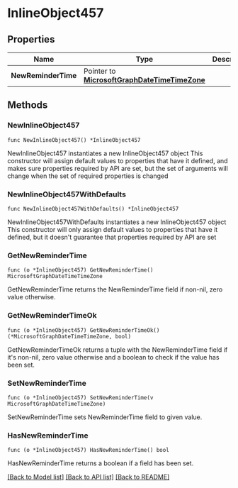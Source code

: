 # InlineObject457

## Properties

Name | Type | Description | Notes
------------ | ------------- | ------------- | -------------
**NewReminderTime** | Pointer to [**MicrosoftGraphDateTimeTimeZone**](MicrosoftGraphDateTimeTimeZone.md) |  | [optional] 

## Methods

### NewInlineObject457

`func NewInlineObject457() *InlineObject457`

NewInlineObject457 instantiates a new InlineObject457 object
This constructor will assign default values to properties that have it defined,
and makes sure properties required by API are set, but the set of arguments
will change when the set of required properties is changed

### NewInlineObject457WithDefaults

`func NewInlineObject457WithDefaults() *InlineObject457`

NewInlineObject457WithDefaults instantiates a new InlineObject457 object
This constructor will only assign default values to properties that have it defined,
but it doesn't guarantee that properties required by API are set

### GetNewReminderTime

`func (o *InlineObject457) GetNewReminderTime() MicrosoftGraphDateTimeTimeZone`

GetNewReminderTime returns the NewReminderTime field if non-nil, zero value otherwise.

### GetNewReminderTimeOk

`func (o *InlineObject457) GetNewReminderTimeOk() (*MicrosoftGraphDateTimeTimeZone, bool)`

GetNewReminderTimeOk returns a tuple with the NewReminderTime field if it's non-nil, zero value otherwise
and a boolean to check if the value has been set.

### SetNewReminderTime

`func (o *InlineObject457) SetNewReminderTime(v MicrosoftGraphDateTimeTimeZone)`

SetNewReminderTime sets NewReminderTime field to given value.

### HasNewReminderTime

`func (o *InlineObject457) HasNewReminderTime() bool`

HasNewReminderTime returns a boolean if a field has been set.


[[Back to Model list]](../README.md#documentation-for-models) [[Back to API list]](../README.md#documentation-for-api-endpoints) [[Back to README]](../README.md)


